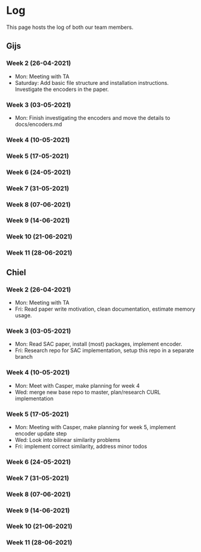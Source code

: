 # Log 
This page hosts the log of both our team members. 

## Gijs

### Week 2 (26-04-2021)
- Mon: Meeting with TA
- Saturday: Add basic file structure and installation instructions.  
    Investigate the encoders in the paper.
### Week 3 (03-05-2021)
- Mon: Finish investigating the encoders and move the details to docs/encoders.md
### Week 4 (10-05-2021)

### Week 5 (17-05-2021)

### Week 6 (24-05-2021)

### Week 7 (31-05-2021)

### Week 8 (07-06-2021)

### Week 9 (14-06-2021)

### Week 10 (21-06-2021)

### Week 11 (28-06-2021)

## Chiel

### Week 2 (26-04-2021)
- Mon: Meeting with TA
- Fri: Read paper
    write motivation, 
    clean documentation, 
    estimate memory usage.

### Week 3 (03-05-2021)
- Mon: Read SAC paper,
    install (most) packages, 
    implement encoder.
- Fri: Research repo for SAC implementation,
    setup this repo in a separate branch

### Week 4 (10-05-2021)
- Mon: Meet with Casper,
    make planning for week 4
- Wed: merge new base repo to master,
    plan/research CURL implementation
### Week 5 (17-05-2021)
- Mon: Meeting with Casper,
    make planning for week 5,
    implement encoder update step
- Wed: Look into bilinear similarity problems 
- Fri: implement correct similarity,
    address minor todos 

### Week 6 (24-05-2021)

### Week 7 (31-05-2021)

### Week 8 (07-06-2021)

### Week 9 (14-06-2021)

### Week 10 (21-06-2021)

### Week 11 (28-06-2021)

